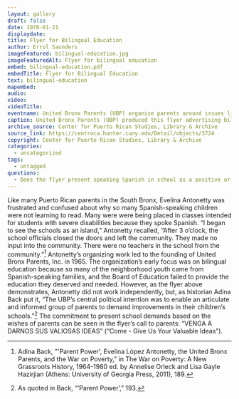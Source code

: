 ```yaml
---
layout: gallery
draft: false
date: 1970-01-21
displaydate:
title: Flyer for Bilingual Education
author: Errol Saunders
imageFeatured: bilingual-education.jpg
imageFeaturedAlt: Flyer for bilingual education
embed: bilingual-education.pdf
embedTitle: Flyer for Bilingual Education
text: bilingual-education
mapembed:
audio:
video:
videoTitle:
eventname: United Bronx Parents (UBP) organize parents around issues like bilingual education and school lunch.
caption: United Bronx Parents (UBP) produced this flyer advertising bilingual classes in 1970. UBP organized parents around educational issues and later expanded to offer adult education and a citywide school lunch program. The UBP promoted bilingual education programs in the South Bronx to create more welcoming and educationally effective learning environments for their children. 
archive_source: Center for Puerto Rican Studies, Library & Archive
source_link: https://centroca.hunter.cuny.edu/Detail/objects/3724
copyright: Center for Puerto Rican Studies, Library & Archive
categories:
  - uncategorized
tags:
  - untagged
questions:
  - Does the flyer present speaking Spanish in school as a positive or negative? How is that similar to or different from your school today?
---
```


Like many Puerto Rican parents in the South Bronx, Evelina Antonetty was frustrated and confused about why so many Spanish-speaking children were not learning to read. Many were were being placed in classes intended for students with severe disabilities because they spoke Spanish. “I began to see the schools as an island,” Antonetty recalled, “After 3 o’clock, the school officials closed the doors and left the community. They made no input into the community. There were no teachers in the school from the community.”[^1]
Antonetty’s organizing work led to the founding of United Bronx Parents, Inc. in 1965. The organization’s early focus was on bilingual education because so many of the neighborhood youth came from Spanish-speaking families, and the Board of Education failed to provide the education they deserved and needed. However, as the flyer above demonstrates, Antonetty did not work independently, but, as historian Adina Back put it, “The UBP’s central political intention was to enable an articulate and informed group of parents to demand improvements in their children’s schools.”[^2] The commitment to present school demands based on the wishes of parents can be seen in the flyer’s call to parents: “VENGA A DARNOS SUS VALIOSAS IDEAS” (“Come - Give Us Your Valuable Ideas”).

[^1]: Adina Back, "'Parent Power', Evelina López Antonetty, the United Bronx Parents, and the War on Poverty," in The War on Poverty: A New Grassroots History, 1964-1980 ed. by Annelise Orleck and Lisa Gayle Hazirjian (Athens: University of Georgia Press, 2011), 189.
[^2]: As quoted in Back, “‘Parent Power’,” 193.